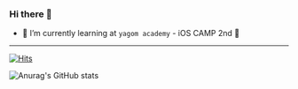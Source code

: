 ### Hi there 👋

- 🌱 I’m currently learning at `yagom academy` - iOS CAMP 2nd 📱
---
[![Hits](https://hits.seeyoufarm.com/api/count/incr/badge.svg?url=https%3A%2F%2Fgithub.com%2FFezravien%2Fhit-counter&count_bg=%23FF6300&title_bg=%23FF2C2C&icon=&icon_color=%23E7E7E7&title=hits&edge_flat=true)](https://hits.seeyoufarm.com)

![Anurag's GitHub stats](https://github-readme-stats.vercel.app/api?username=Fezravien&show_icons=true&theme=merko)

<!-- [![Top Langs](https://github-readme-stats.vercel.app/api/top-langs/?username=Fezravien&layout=compact)](https://github.com/anuraghazra/github-readme-stats)-->

<!--
**Fezravien/Fezravien** is a ✨ _special_ ✨ repository because its `README.md` (this file) appears on your GitHub profile.

Here are some ideas to get you started:

🔭 I’m currently working on
- 🌱 I’m currently learning ...
- 👯 I’m looking to collaborate on ...
- 🤔 I’m looking for help with ...
- 💬 Ask me about ...
- 📫 How to reach me: ...
- 😄 Pronouns: ...
- ⚡ Fun fact: ...
-->


